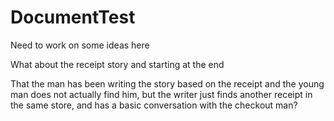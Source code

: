 # DocumentTest
Need to work on some ideas here

What about the receipt story and starting at the end

That the man has been writing the story based on the receipt and the young man does not actually find him, but the writer just finds another receipt in the same store, and has a basic conversation with the checkout man?
